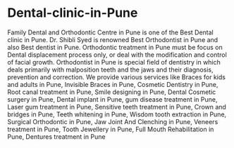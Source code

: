 # Dental-clinic-in-Pune
Family Dental and Orthodontic Centre in Pune is one of the Best Dental clinic in Pune. Dr. Shibli Syed is renowned Best Orthodontist in Pune and also Best dentist in Pune. Orthodontic treatment in Pune must be focus on Dental displacement process only, or deal with the modification and control of facial growth. Orthodontist in Pune is special field of dentistry in which deals primarily with malposition teeth and the jaws and their diagnosis, prevention and correction.  We provide various services like Braces for kids and adults in Pune, Invisible Braces in Pune, Cosmetic Dentistry in Pune, Root canal treatment in Pune, Smile designing in Pune, Dental Cosmetic surgery in Pune, Dental implant in Pune, gum disease treatment in Pune, Laser gum treatment in Pune, Sensitive teeth treatment in Pune, Crown and bridges in Pune, Teeth whitening in Pune, Wisdom tooth extraction in Pune, Surgical Orthodontic in Pune, Jaw Joint And Clenching in Pune, Veneers treatment in Pune, Tooth Jewellery in Pune, Full Mouth Rehabilitation in Pune, Dentures treatment in Pune
